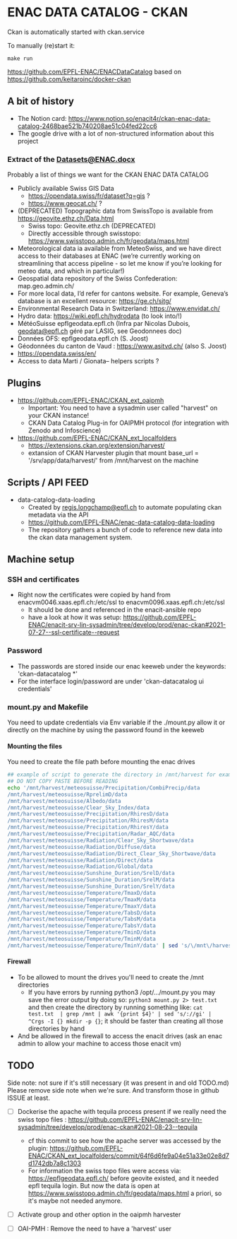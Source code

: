# ENAC DATA CATALOG - CKAN

Ckan is automatically started with ckan.service

To manually (re)start it:

```
make run
```

https://github.com/EPFL-ENAC/ENACDataCatalog based on https://github.com/keitaroinc/docker-ckan

## A bit of history
- The Notion card: https://www.notion.so/enacit4r/ckan-enac-data-catalog-2468bae521b740208ae51c04fed22cc6
- The google drive with a lot of non-structured information about this project

### Extract of the Datasets@ENAC.docx
Probably a list of things we want for the CKAN ENAC DATA CATALOG
- Publicly available Swiss GIS Data
    - https://opendata.swiss/fr/dataset?q=gis ?
    - https://www.geocat.ch/ ? 
- (DEPRECATED) Topographic data from SwissTopo is available from https://geovite.ethz.ch/Data.html
    - Swiss topo: Geovite.ethz.ch (DEPRECATED)
    - Directly accessible through swisstopo: https://www.swisstopo.admin.ch/fr/geodata/maps.html
- Meteorological data ia available from MeteoSwiss, and we have direct access to their databases at ENAC (we’re currently working on streamlining that access pipeline - so let me know if you’re looking for meteo data, and which in particular!)
- Geospatial data repository of the Swiss Confederation: map.geo.admin.ch/
- For more local data, I’d refer for cantons website. For example, Geneva’s database is an excellent resource: https://ge.ch/sitg/
- Environmental Research Data in Switzerland: https://www.envidat.ch/
- Hydro data: https://wiki.epfl.ch/hydrodata (to look into/!\)
- MétéoSuisse epflgeodata.epfl.ch (Infra par Nicolas Dubois, geodata@epfl.ch géré par LASIG, see Geodonnees doc) 
- Données OFS: epflgeodata.epfl.ch (S. Joost)
- Géodonnées du canton de Vaud : https://www.asitvd.ch/ (also S. Joost)
- https://opendata.swiss/en/
- Access to data Marti / Gionata– helpers scripts ?


## Plugins
- https://github.com/EPFL-ENAC/CKAN_ext_oaipmh
    - Important: You need to have a sysadmin user called "harvest" on your CKAN instance!
    - CKAN Data Catalog Plug-in for OAIPMH protocol (for integration with Zenodo and Infoscience)    
- https://github.com/EPFL-ENAC/CKAN_ext_localfolders
    - https://extensions.ckan.org/extension/harvest/
    - extansion of CKAN Harvester plugin that mount
        base_url = '/srv/app/data/harvest/' from /mnt/harvest on the machine

## Scripts / API FEED
- data-catalog-data-loading
    - Created by regis.longchamp@epfl.ch to automate populating ckan metadata via the API
    - https://github.com/EPFL-ENAC/enac-data-catalog-data-loading
    - The repository gathers a bunch of code to reference new data into the ckan data management system.

## Machine setup

### SSH and certificates
- Right now the certificates were copied by hand from enacvm0046.xaas.epfl.ch:/etc/ssl to enacvm0096.xaas.epfl.ch:/etc/ssl
    - It should be done and referenced in the enacit-ansible repo
    - have a look at how it was setup: https://github.com/EPFL-ENAC/enacit-srv-lin-sysadmin/tree/develop/prod/enac-ckan#2021-07-27--ssl-certificate--request

### Password
- The passwords are stored inside our enac keeweb under the keywords: 'ckan-datacatalog *'
- For the interface login/password are under 'ckan-datacatalog ui credentials'

### mount.py and Makefile
You need to update credentials via Env variable if the ./mount.py allow it or directly on the machine by using the password found in the keeweb
#### Mounting the files
You need to create the file path before mounting the enac drives


```bash
## example of script to generate the directory in /mnt/harvest for example
## DO NOT COPY PASTE BEFORE READING
echo '/mnt/harvest/meteosuisse/Precipitation/CombiPrecip/data
/mnt/harvest/meteosuisse/RprelimD/data
/mnt/harvest/meteosuisse/Albedo/data
/mnt/harvest/meteosuisse/Clear_Sky_Index/data
/mnt/harvest/meteosuisse/Precipitation/RhiresD/data
/mnt/harvest/meteosuisse/Precipitation/RhiresM/data
/mnt/harvest/meteosuisse/Precipitation/RhiresY/data
/mnt/harvest/meteosuisse/Precipitation/Radar_AQC/data
/mnt/harvest/meteosuisse/Radiation/Clear_Sky_Shortwave/data
/mnt/harvest/meteosuisse/Radiation/Diffuse/data
/mnt/harvest/meteosuisse/Radiation/Direct_Clear_Sky_Shortwave/data
/mnt/harvest/meteosuisse/Radiation/Direct/data
/mnt/harvest/meteosuisse/Radiation/Global/data
/mnt/harvest/meteosuisse/Sunshine_Duration/SrelD/data
/mnt/harvest/meteosuisse/Sunshine_Duration/SrelM/data
/mnt/harvest/meteosuisse/Sunshine_Duration/SrelY/data
/mnt/harvest/meteosuisse/Temperature/TmaxD/data
/mnt/harvest/meteosuisse/Temperature/TmaxM/data
/mnt/harvest/meteosuisse/Temperature/TmaxY/data
/mnt/harvest/meteosuisse/Temperature/TabsD/data
/mnt/harvest/meteosuisse/Temperature/TabsM/data
/mnt/harvest/meteosuisse/Temperature/TabsY/data
/mnt/harvest/meteosuisse/Temperature/TminD/data
/mnt/harvest/meteosuisse/Temperature/TminM/data
/mnt/harvest/meteosuisse/Temperature/TminY/data' | sed 's/\/mnt\/harvest\///' | xargs -I {} mkdir -p {}
```
#### Firewall
- To be allowed to mount the drives you'll need to create the /mnt directories
    - If you have errors by running python3 /opt/.../mount.py you may save the error output by doing so: `python3 mount.py 2> test.txt` and then create the directory by running something like: `cat test.txt  | grep /mnt | awk '{print $4}' | sed 's/://gi' | ^Crgs -I {} mkdir -p {}`; it should be faster than creating all those directories by hand
- And be allowed in the firewall to access the enacit drives (ask an enac admin to allow your machine to access those enacit vm)


## TODO
Side note: not sure if it's still necessary (it was present in and old TODO.md)
Please remove side note when we're sure. And transform those in github ISSUE at least.

- [ ] Dockerise the apache with tequila process present if we really need the swiss topo files : https://github.com/EPFL-ENAC/enacit-srv-lin-sysadmin/tree/develop/prod/enac-ckan#2021-08-23--tequila
    - cf this commit to see how the apache server was accessed by the plugin: 
        https://github.com/EPFL-ENAC/CKAN_ext_localfolders/commit/64f6d6fe9a04e51a33e02e8d7d1742db7a8c1303
    - For information the swiss topo files were access via: https://epflgeodata.epfl.ch/ before geovite existed, and it needed epfl tequila login. But now the data is open at https://www.swisstopo.admin.ch/fr/geodata/maps.html a priori, so it's maybe not needed anymore.
- [ ] Activate group and other option in the oaipmh harvester
- [ ] OAI-PMH : Remove the need to have a 'harvest' user

